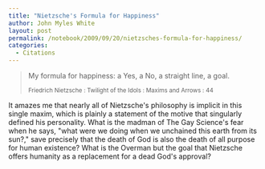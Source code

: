 ```yaml
---
title: "Nietzsche's Formula for Happiness"
author: John Myles White
layout: post
permalink: /notebook/2009/09/20/nietzsches-formula-for-happiness/
categories:
  - Citations
---
```


<blockquote>
<p>My formula for happiness: a Yes, a No, a straight line, a goal.</p>

<small>Friedrich Nietzsche : Twilight of the Idols : Maxims and Arrows : 44</small>
</blockquote>

It amazes me that nearly all of Nietzsche's philosophy is implicit in this single maxim, which is plainly a statement of the motive that singularly defined his personality. What is the madman of The Gay Science's fear when he says, "what were we doing when we unchained this earth from its sun?," save precisely that the death of God is also the death of all purpose for human existence? What is the Overman but the goal that Nietzsche offers humanity as a replacement for a dead God's approval?
